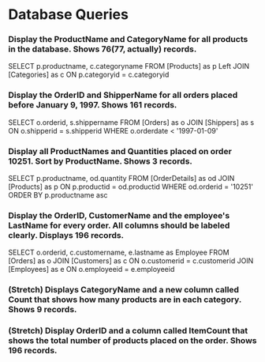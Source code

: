 # Database Queries

### Display the ProductName and CategoryName for all products in the database. Shows 76(77, actually) records.
SELECT p.productname, c.categoryname
FROM [Products] as p
Left JOIN [Categories] as c
ON p.categoryid = c.categoryid

### Display the OrderID and ShipperName for all orders placed before January 9, 1997. Shows 161 records.
SELECT o.orderid, s.shippername
FROM [Orders] as o
JOIN [Shippers] as s
ON o.shipperid = s.shipperid
WHERE o.orderdate < '1997-01-09'

### Display all ProductNames and Quantities placed on order 10251. Sort by ProductName. Shows 3 records.
SELECT p.productname, od.quantity 
FROM [OrderDetails] as od
JOIN [Products] as p
ON p.productid = od.productid
WHERE od.orderid = '10251'
ORDER BY p.productname asc

### Display the OrderID, CustomerName and the employee's LastName for every order. All columns should be labeled clearly. Displays 196 records.
SELECT o.orderid, c.customername, e.lastname as Employee
FROM [Orders] as o
JOIN [Customers] as c
ON o.customerid = c.customerid
JOIN [Employees] as e
ON o.employeeid = e.employeeid

### (Stretch)  Displays CategoryName and a new column called Count that shows how many products are in each category. Shows 9 records.

### (Stretch) Display OrderID and a  column called ItemCount that shows the total number of products placed on the order. Shows 196 records. 